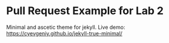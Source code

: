 # Pull Request Example for Lab 2
Minimal and ascetic theme for jekyll.
Live demo: https://cyevgeniy.github.io/jekyll-true-minimal/
